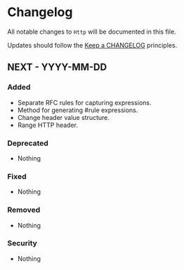 # Changelog

All notable changes to `Http` will be documented in this file.

Updates should follow the [Keep a CHANGELOG](http://keepachangelog.com/) principles.

## NEXT - YYYY-MM-DD

### Added
- Separate RFC rules for capturing expressions.
- Method for generating #rule expressions.
- Change header value structure.
- Range HTTP header.

### Deprecated
- Nothing

### Fixed
- Nothing

### Removed
- Nothing

### Security
- Nothing
